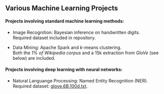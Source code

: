 ## Various Machine Learning Projects

#### Projects involving standard machine learning methods:
  - Image Recognition: Bayesian inference on handwritten digits.  
    Required dataset included in repository.

  - Data Mining: Apache Spark and *k*-means clustering.  
    Both the *1% of Wikipedia corpus* and a 15k extraction from *GloVe* (see below) are included.

#### Projects involving deep learning with neural networks:
  - Natural Languange Processing: Named Entity Recognition (NER).  
    Required dataset: [glove.6B.100d.txt](https://nlp.stanford.edu/projects/glove/).
